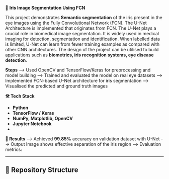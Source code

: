 🧿 **Iris Image Segmentation Using FCN**

This project demonstrates **Semantic segmentation** of the iris present in the eye images using the Fully Convolutional Network (FCN). The U-Net Architecture is implemented that originates from FCN.
The U-Net plays a crucial role in biomedical image segmentation. It is widely used in medical imaging for detection, segmentation and identification. When labelled data is limited, U-Net can learn from fewer training examples as compared with other CNN architectures. The design of the project can be utilised to build applications such as **biometrics, iris recognition systems, eye disease detection**.

**Steps**
--> Used OpenCV and TensorFlow/Keras for preprocessing and model building
--> Trained and evaluated the model on real eye datasets
--> Implemented FCN-based U-Net architecture for iris segmentation
--> Visualised the predicted and ground truth images


**🛠️ Tech Stack**
- **Python**
- **TensorFlow / Keras**
- **NumPy, Matplotlib, OpenCV**
- **Jupyter Notebook**
- 
**🧪 Results**
--> Achieved **99.85%** accuracy on validation dataset with U-Net
--> Output Image shows effective separation of the iris region
--> Evaluation metrics: 

---

## 📂 Repository Structure



